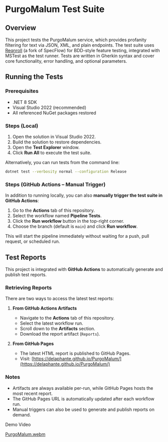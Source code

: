 # PurgoMalum Test Suite

## Overview

This project tests the PurgoMalum service, which provides profanity filtering for text via JSON, XML, and plain endpoints. The test suite uses [Reqnroll](https://reqnroll.net/) (a fork of SpecFlow) for BDD-style feature testing, integrated with MSTest as the test runner. Tests are written in Gherkin syntax and cover core functionality, error handling, and optional parameters.

## Running the Tests

### Prerequisites

* .NET 8 SDK
* Visual Studio 2022 (recommended)
* All referenced NuGet packages restored

### Steps (Local)

1. Open the solution in Visual Studio 2022.
2. Build the solution to restore dependencies.
3. Open the **Test Explorer** window.
4. Click **Run All** to execute the test suite.

Alternatively, you can run tests from the command line:

```bash
dotnet test --verbosity normal --configuration Release
```

### Steps (GitHub Actions – Manual Trigger)

In addition to running locally, you can also **manually trigger the test suite in GitHub Actions**:

1. Go to the **Actions** tab of this repository.
2. Select the workflow named **Pipeline Tests**.
3. Click the **Run workflow** button in the top-right corner.
4. Choose the branch (default is `main`) and click **Run workflow**.

This will start the pipeline immediately without waiting for a push, pull request, or scheduled run.

## Test Reports

This project is integrated with **GitHub Actions** to automatically generate and publish test reports.

### Retrieving Reports

There are two ways to access the latest test reports:

1. **From GitHub Actions Artifacts**

   * Navigate to the **Actions** tab of this repository.
   * Select the latest workflow run.
   * Scroll down to the **Artifacts** section.
   * Download the report artifact (`Reports`).

2. **From GitHub Pages**

   * The latest HTML report is published to GitHub Pages.
   * Visit:
     [https://delaphante.github.io/PurgoMalum/](https://delaphante.github.io/PurgoMalum/)

### Notes

* Artifacts are always available per-run, while GitHub Pages hosts the most recent report.
* The GitHub Pages URL is automatically updated after each workflow run.
* Manual triggers can also be used to generate and publish reports on demand.

Demo Video

[PurgoMalum.webm](https://github.com/user-attachments/assets/55da64ef-a938-4163-aedd-3e695dfd981b)
